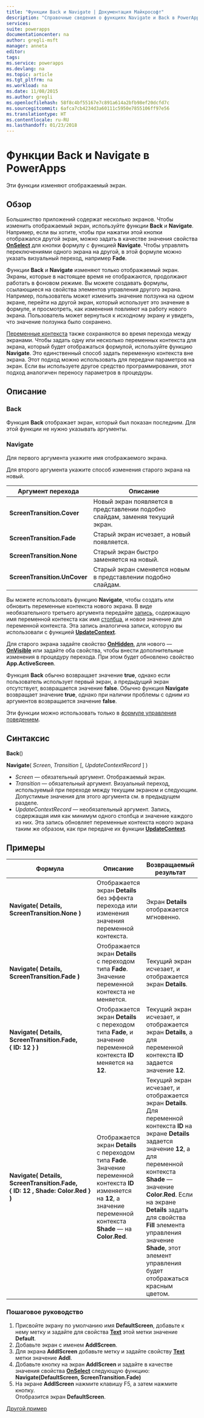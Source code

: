 ```yaml
---
title: "Функции Back и Navigate | Документация Майкрософт"
description: "Справочные сведения о функциях Navigate и Back в PowerApps, в том числе описание синтаксиса и примеры"
services: 
suite: powerapps
documentationcenter: na
author: gregli-msft
manager: anneta
editor: 
tags: 
ms.service: powerapps
ms.devlang: na
ms.topic: article
ms.tgt_pltfrm: na
ms.workload: na
ms.date: 11/08/2015
ms.author: gregli
ms.openlocfilehash: 58f8c4bf55167e7c891a614a2bfb98ef20dcfd7c
ms.sourcegitcommit: 6afca7cb4234d3a60111c5950e7855106ff97e56
ms.translationtype: HT
ms.contentlocale: ru-RU
ms.lasthandoff: 01/23/2018
---
```

# <a name="back-and-navigate-functions-in-powerapps"></a>Функции Back и Navigate в PowerApps
Эти функции изменяют отображаемый экран.

## <a name="overview"></a>Обзор
Большинство приложений содержат несколько экранов.  Чтобы изменить отображаемый экран, используйте функции **Back** и **Navigate**. Например, если вы хотите, чтобы при нажатии этой кнопки отображался другой экран, можно задать в качестве значения свойства **[OnSelect](../controls/properties-core.md)** для кнопки формулу с функцией **Navigate**. Чтобы управлять переключениями одного экрана на другой, в этой формуле можно указать визуальный переход, например **Fade**.  

Функции **Back** и **Navigate** изменяют только отображаемый экран. Экраны, которые в настоящее время не отображаются, продолжают работать в фоновом режиме. Вы можете создавать формулы, ссылающиеся на свойства элементов управления другого экрана. Например, пользователь может изменить значение ползунка на одном экране, перейти на другой экран, который использует это значение в формуле, и просмотреть, как изменения повлияют на работу нового экрана.  Пользователь может вернуться к исходному экрану и увидеть, что значение ползунка было сохранено.

[Переменные контекста](../working-with-variables.md#create-a-context-variable) также сохраняются во время перехода между экранами. Чтобы задать одну или несколько переменных контекста для экрана, который будет отображаться формулой, используйте функцию **Navigate**. Это единственный способ задать переменную контекста вне экрана. Этот подход можно использовать для передачи параметров на экран. Если вы используете другое средство программирования, этот подход аналогичен переносу параметров в процедуры.

## <a name="description"></a>Описание
### <a name="back"></a>Back
Функция **Back** отображает экран, который был показан последним. Для этой функции не нужно указывать аргументы.

### <a name="navigate"></a>Navigate
Для первого аргумента укажите имя отображаемого экрана.  

 Для второго аргумента укажите способ изменения старого экрана на новый.

| Аргумент перехода | Описание |
| --- | --- |
| **ScreenTransition.Cover** |Новый экран появляется в представлении подобно слайдам, заменяя текущий экран. |
| **ScreenTransition.Fade** |Старый экран исчезает, а новый появляется. |
| **ScreenTransition.None** |Старый экран быстро заменяется на новый. |
| **ScreenTransition.UnCover** |Старый экран сменяется новым в представлении подобно слайдам. |

Вы можете использовать функцию **Navigate**, чтобы создать или обновить переменные контекста нового экрана. В виде необязательного третьего аргумента передайте [запись](../working-with-tables.md#records), содержащую имя переменной контекста как имя [столбца](../working-with-tables.md#columns), и новое значение для переменной контекста.  Эта запись аналогична записи, которую вы использовали с функцией **[UpdateContext](function-updatecontext.md)**.

Для старого экрана задайте свойство **[OnHidden](../controls/control-screen.md)**, для нового — **[OnVisible](../controls/control-screen.md)** или задайте оба свойства, чтобы внести дополнительные изменения в процедуру перехода. При этом будет обновлено свойство **App.ActiveScreen**.

Функция **Back** обычно возвращает значение **true**, однако если пользователь использует первый экран, а предыдущий экран отсутствует, возвращается значение **false**.  Обычно функция **Navigate** возвращает значение **true**, однако при наличии проблемы с одним из аргументов возвращается значение **false**.

Эти функции можно использовать только в [формуле управления поведением](../working-with-formulas-in-depth.md).

## <a name="syntax"></a>Синтаксис
**Back**()

**Navigate**( *Screen*, *Transition* [, *UpdateContextRecord* ] )

* *Screen* — обязательный аргумент. Отображаемый экран.
* *Transition* — обязательный аргумент.  Визуальный переход, используемый при переходе между текущим экраном и следующим. Допустимые значения для этого аргумента см. в предыдущем разделе.
* *UpdateContextRecord* — необязательный аргумент.  Запись, содержащая имя как минимум одного столбца и значение каждого из них. Эта запись обновляет переменные контекста нового экрана таким же образом, как при передаче их функции **[UpdateContext](function-updatecontext.md)**.

## <a name="examples"></a>Примеры
| Формула | Описание | Возвращаемый результат |
| --- | --- | --- |
| **Navigate( Details, ScreenTransition.None )** |Отображается экран **Details** без эффекта перехода или изменения значения переменной контекста. |Экран **Details** отображается мгновенно. |
| **Navigate( Details, ScreenTransition.Fade )** |Отображается экран **Details** с переходом типа **Fade**.  Значение переменной контекста не меняется. |Текущий экран исчезает, и отображается экран **Details**. |
| **Navigate( Details, ScreenTransition.Fade, {&nbsp;ID:&nbsp;12&nbsp;} )** |Отображается экран **Details** с переходом типа **Fade**, и значение переменной контекста **ID** меняется на **12**. |Текущий экран исчезает, и отображается экран **Details**, а для переменной контекста **ID** задается значение **12**. |
| **Navigate( Details, ScreenTransition.Fade, {&nbsp;ID:&nbsp;12&nbsp;,&nbsp;Shade:&nbsp;Color.Red&nbsp;} )** |Отображается экран **Details** с переходом типа **Fade**. Значение переменной контекста **ID** изменяется на **12**, а значение переменной контекста **Shade** — на **Color.Red**. |Текущий экран исчезает, и отображается экран **Details**. Для переменной контекста **ID** на экране **Details** задается значение **12**, а для переменной контекста **Shade** — значение **Color.Red**. Если на экране **Details** задать для свойства **Fill** элемента управления значение **Shade**, этот элемент управления будет отображаться красным цветом. |

### <a name="step-by-step"></a>Пошаговое руководство
1. Присвойте экрану по умолчанию имя **DefaultScreen**, добавьте к нему метку и задайте для свойства **[Text](../controls/properties-core.md)** этой метки значение **Default**.
2. Добавьте экран с именем **AddlScreen**.
3. Для экрана **AddlScreen** добавьте метку и задайте свойству **[Text](../controls/properties-core.md)** метки значение **Addl**.
4. Добавьте кнопку на экран **AddlScreen** и задайте в качестве значения свойства **[OnSelect](../controls/properties-core.md)** следующую функцию:<br>**Navigate(DefaultScreen, ScreenTransition.Fade)**
5. На экране **AddlScreen** нажмите клавишу F5, а затем нажмите кнопку.<br>Отобразится экран **DefaultScreen**.

[Другой пример](../add-screen-context-variables.md)


